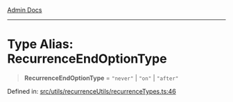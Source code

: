 [Admin Docs](/)

***

# Type Alias: RecurrenceEndOptionType

> **RecurrenceEndOptionType** = `"never"` \| `"on"` \| `"after"`

Defined in: [src/utils/recurrenceUtils/recurrenceTypes.ts:46](https://github.com/PalisadoesFoundation/talawa-admin/blob/main/src/utils/recurrenceUtils/recurrenceTypes.ts#L46)
